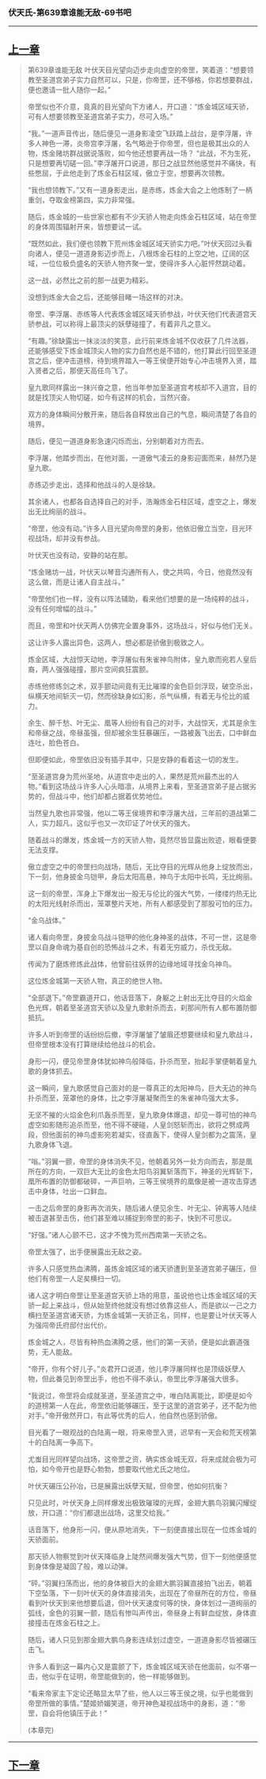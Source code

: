 ### 伏天氏-第639章谁能无敌-69书吧

--------
[上一章](./00b237fdafdcc1ccb5b03d4be63ad5cb.md)
--------


>
>
>
>第639章谁能无敌
>叶伏天目光望向迈步走向虚空的帝罡，笑着道：“想要领教至圣道宫弟子实力自然可以，只是，你帝罡，还不够格，你若想要群战，便也邀请一批人随你一起。”
>
>帝罡似也不介意，竟真的目光望向下方诸人，开口道：“炼金城区域天骄，可有人想要领教至圣道宫弟子实力，尽可入场。”
>
>“我。”一道声音传出，随后便见一道身影凌空飞跃踏上战台，是李浮屠，许多人神色一滞，炎帝宫李浮屠，名气略逊于你帝罡，但也是极其出众的人物，炼金赌坊群战据说落败，如今他还想要再战一场？
>“此战，不为生死，只是想要再切磋一回。”李浮屠开口说道，那日之战显然他感觉并不痛快，有些憋屈，于此他走到了炼金石柱区域，傲立于空，想要再次领教。
>
>“我也想领教下。”又有一道身影走出，是赤练，炼金大会之上他炼制了一柄重剑，夺取金榜第四，实力非常强。
>
>随后，炼金城的一些世家也都有不少天骄人物走向炼金石柱区域，站在帝罡的身体周围辐射开来，皆想要试一试。
>
>“既然如此，我们便也领教下荒州炼金城区域天骄实力吧。”叶伏天回过头看向诸人，便见一道道身影迈步而上，八根炼金石柱的上空之地，辽阔的区域，一位位极负盛名的天骄人物齐聚一堂，使得许多人心脏怦然跳动着。
>
>这一战，必然比之前的那一战更为精彩。
>
>没想到炼金大会之后，还能够目睹一场这样的对决。
>
>帝罡、李浮屠、赤练等人代表炼金城区域天骄参战，叶伏天他们代表道宫天骄参战，可以称得上最顶尖的妖孽碰撞了，有着非凡之意义。
>
>“有趣。”徐缺露出一抹淡淡的笑意，此行前来炼金城不仅收获了几件法器，还能够感受下炼金城顶尖人物的实力自然也是不错的，他打算此行回至圣道宫之后，便冲击道榜，待到境界踏入一等王侯便开始专心冲击境界入贤，踏入贤者之后，那便天高任鸟飞了。
>
>皇九歌同样露出一抹兴奋之意，他当年参加至圣道宫考核却不入道宫，目的就是找顶尖人物切磋，如今有这样的机会，当然兴奋。
>
>双方的身体瞬间分散开来，随后各自释放出自己的气息，瞬间清楚了各自的境界。
>
>随后，便见一道道身影急速闪烁而出，分别朝着对方而去。
>
>李浮屠，他踏步而出，在他对面，一道傲气凌云的身影迎面而来，赫然乃是皇九歌。
>
>赤练迈步走出，选择和他战斗的人是徐缺。
>
>其余诸人，也都各自选择自己的对手，浩瀚炼金石柱区域，虚空之上，爆发出无比绚丽的战斗。
>
>“帝罡，他没有动。”许多人目光望向帝罡的身影，他依旧傲立当空，目光环视战场，却并没有参战。
>
>叶伏天也没有动，安静的站在那。
>
>“炼金赌坊一战，叶伏天以琴音沟通所有人，使之共鸣，今日，他竟然没有这么做，而是让诸人自主战斗。”
>
>“帝罡他们也一样，没有以阵法辅助，看来他们想要的是一场纯粹的战斗，没有任何增幅的战斗。”
>
>而且，帝罡和叶伏天两人仿佛完全置身事外，这场战斗，好似与他们无关。
>
>这让许多人露出异色，这两人，想必都是骄傲到极致之人。
>
>炼金区域，大战惊天动地，李浮屠似有朱雀神鸟附体，皇九歌而宛若人皇后裔，两人强强碰撞，那片空间疯狂震颤。
>
>赤练他修练剑之术，双手颤动间竟有无比璀璨的金色巨剑浮现，破空杀出，纵横天地间斩灭一切，然而徐缺身如幻影，杀气纵横，有着无与伦比的威力。
>
>余生、醉千愁、叶无尘、凰等人纷纷有自己的对手，大战惊天，尤其是余生和帝昼之战，帝昼虽强，但却被余生狂暴碾压，一路被轰飞出去，口中鲜血连吐，脸色苍白。
>
>但即便如此，帝罡依旧没有插手其中，只是安静的看着这一切的发生。
>
>“至圣道宫身为荒州圣地，从道宫中走出的人，果然是荒州最杰出的人物。”看到这场战斗许多人心头暗凛，从境界上来看，至圣道宫弟子是占据劣势的，但战斗中，他们却都占据着优势地位。
>
>当然皇九歌也非常强，他以二等王侯境界和李浮屠大战，三年前的道战第二人，实力超凡，这似乎也又一次印证了叶伏天的强大。
>
>随着战斗的爆发，炼金城一方的天骄人物，竟然尽皆显露出败迹，眼看便要无法支撑。
>
>傲立虚空之中的帝罡扫向战场，随后，无比夺目的光辉从他身上绽放而出，下一刻，他身披金乌铠甲，身后太阳高悬，神鸟于太阳中长鸣，无比绚丽。
>
>这一刻的帝罡，浑身上下爆发出一股无与伦比的强大气势，一缕缕灼热无比的太阳光线射杀而出，笼罩整片天地，所有人都感受到了那股可怕的压力。
>
>“金乌战体。”
>
>诸人看向帝罡，身披金乌战斗铠甲的他化身神圣的战体，不可一世，这是帝罡以自身命魂为基自创的恐怖战斗之术，有着无穷威力，杀伐无敌。
>
>传闻为了磨炼修炼此战体，他曾前往妖界的边缘地域寻找金乌神鸟。
>
>这位炼金城第一天骄人物，真正的绝世人物。
>
>“全部退下。”帝罡霸道开口，他话音落下，身躯之上射出无比夺目的火焰金色光辉，朝着至圣道宫天骄以及皇九歌射杀而去，刹那间所有人都布置防御抵抗。
>
>许多人听到帝罡的话纷纷后撤，李浮屠皱了皱眉还想要继续和皇九歌战斗，但帝罡根本没有打算继续给他战斗的机会。
>
>身形一闪，便见帝罡身体犹如神鸟般降临，扑杀而至，抬起手掌便朝着皇九歌的身体抓去。
>
>这一瞬间，皇九歌感觉自己面对的是一尊真正的太阳神鸟，巨大无边的神鸟扑杀而至，笼罩他的身体，比之李浮屠凝聚而生的朱雀神鸟强大太多。
>
>无坚不摧的火焰金色利爪轰杀而至，皇九歌身体爆退，却见一尊可怕的神鸟虚空如影随形追杀而至，他不得不硬碰，人皇剑怒斩而出，欲将之劈成两段，但他面前的神鸟虚影宛若凝实，径直轰下，使得人皇剑都为之震荡，皇九歌身体飞退。
>
>“嗡。”羽翼一颤，帝罡的身体消失不见，他朝着另外一处方向而去，那是凰所在的方向，一双巨大无比的金色太阳鸟羽翼斩落而下，神圣的光辉斩下，凰所布置的防御都破碎，一声巨响，三等王侯境界的凰像是被一道攻击穿透击中身体，吐出一口鲜血。
>
>一击之后帝罡的身影再次消失，随后诸人便见余生、叶无尘、钟离等人陆续被击退甚至击伤，他们甚至难以捕捉到帝罡的影子，快到不可思议。
>
>“好强。”诸人心颤不已，这才不愧为荒州西南第一天骄之名。
>
>帝罡太强了，出手便展露出无敌之姿。
>
>许多人只感觉热血沸腾，虽炼金城区域的诸天骄遭到至圣道宫弟子碾压，但他们有帝罡一人足矣横扫一切。
>
>诸人这才明白帝罡让至圣道宫天骄上场的用意，虽说他也让炼金城区域的天骄一起上来战斗，但从始至终他就没有想过依靠这些人，而是欲以一己之力横扫至圣道宫诸天骄，为炼金城第一天骄正名，同样，也是要让叶伏天等人为强闯帝氏府邸付出代价。
>
>炼金城之人，尽皆有种热血沸腾之感，他们的第一天骄，便是如此霸道强势，无人能敌。
>
>“帝开，你有个好儿子。”炎君开口说道，他儿李浮屠同样也是顶级妖孽人物，但此番见到帝罡出手，他也不得不承认，帝罡比李浮屠强大很多。
>
>“我说过，帝罡将会成就圣道，至圣道宫之中，唯白陆离能比，即便是如今的道榜第一人在此，帝罡依旧能够碾压，至于这里的道宫弟子，还不配为他对手。”帝开傲然开口，有此等优秀的后人，他自然也感到骄傲。
>
>目光看了一眼观战的白陆离一眼，将来帝罡入贤，迟早有一天会和荒天榜第十的白陆离一争高下。
>
>尤蚩目光同样望向战场，这帝罡之资，确实炼金城无双，将来成就会极为可怕，如今帝开也是野心勃勃，想要取代他尤氏之地位。
>
>叶伏天碾压公孙冶，已是展露出妖孽天赋，但帝罡，他如何抗衡？
>
>只见此时，叶伏天身上同样爆发出极致璀璨的光辉，金翅大鹏鸟羽翼闪耀绽放，开口道：“你们都退出战场，这里交给我。”
>
>话音落下，他身形一闪，便从原地消失，下一刻便直接出现在一位炼金城的天骄面前。
>
>那天骄人物察觉到叶伏天降临身上陡然间爆发强大气势，但下一刻他便感觉到身体像是凝固了般，难以动弹。
>
>“砰。”羽翼扫荡而出，他的身体被巨大的金翅大鹏羽翼直接拍飞出去，朝着下空坠落，下一刻叶伏天的身体直接消失，出现在了帝昼所在的方位，帝昼看到叶伏天到来他想要后退，但叶伏天速度何等的快，身体划过一道绚丽的弧线，金色的羽翼一颤，随后有惨叫声传出，帝昼身上有鲜血绽放，身体直接撞击在炼金石柱之上。
>
>随后，诸人只见到那金翅大鹏鸟身影连续划过虚空，一道道身影尽皆被碾压击飞。
>
>许多人看到这一幕内心又是震颤了下，炼金城区域天骄在他面前，似不堪一击，他似乎在证明，帝罡能做到的，他一样能够做到。
>
>“看来帝家主下定论还略显太早了些，他人以三等王侯之境，似乎也能做到帝罡所做的事情。”楚姬娇媚笑道，帝开神色凝视战场中的身影，道：“帝罡，自会将他镇压于此！”
>
>(本章完)
>
>

--------
[下一章](./a26cde8167649aee25963b2ef8b714e6.md)
--------
